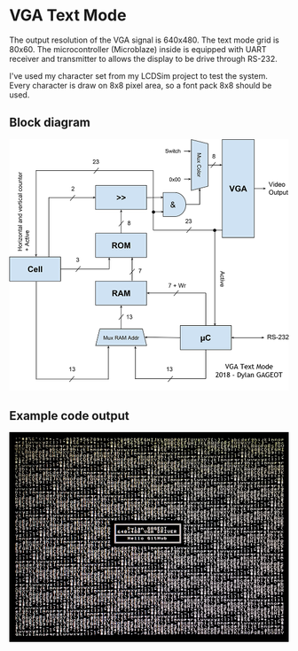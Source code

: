 # VGA Text Mode

The output resolution of the VGA signal is 640x480. The text mode grid is 80x60. The microcontroller (Microblaze) inside is equipped with UART receiver and transmitter to allows the display to be drive through RS-232.

I've used my character set from my LCDSim project to test the system. Every character is draw on 8x8 pixel area, so a font pack 8x8 should be used.

## Block diagram

![block diagram](https://github.com/dylangageot/VGATextMode/raw/master/Images/block_diagram.png)

## Example code output

![example code](https://github.com/dylangageot/VGATextMode/raw/master/Images/output.png)
